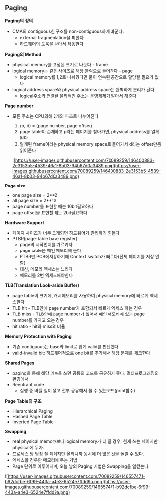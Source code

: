 ## Paging

**Paging의 정의**

- CMA의 contiguous한 구조를 non-contiguous하게 바꾼다.
    - external fragmentation을 피한다
    - 하드웨어의 도움을 받아서 작동한다
    

**Paging의 Method**

- physical memory를 고정된 크기로 나눈다 - frame
- logical memory는 같은 사이즈로 해당 블럭으로 들어간다 - page
    - logical memory를 1,2로 나눠줬다면 둘이 연속된 공간으로 할당될 필요가 없다
- logical address space와 physical address space는 완벽하게 분리가 된다.
    - logical주소와 연결된 물리적인 주소는 운영체제가 알아서 해준다

**Page number**

- 모든 주소는 CPU의해 2개의 파츠로 나누어진다
    1. (p, d) = (page number, page offset)
    2. page table이 존재하고 p라는 페이지를 찾아가면, physical address를 알게된다
    3. 알게된 frame이라는 physical memory space로 들어가서 d라는 offset만큼 읽어준다
    
    ![https://user-images.githubusercontent.com/70089259/146400883-2e3153b5-4539-46a1-8b03-94b67d0a3489.png](https://user-images.githubusercontent.com/70089259/146400883-2e3153b5-4539-46a1-8b03-94b67d0a3489.png)
    

**Page size**

- one page size = 2**2
- all page size = 2**10
- page number를 표현할 때는 10bit필요하다
- page offset을 표현할 때는 2bit필요하다

**Hardware Support**

- 페이지 사이즈가 너무 크게되면 하드웨어가 관리하기 힘들다
- PTBR(page-table base register)
    - page의 시작번지를 가르키자
    - page table은 메인 메모리에 둔다
    - PTBR만 PCB에저장하기에 Context switch가 빠르다(전체 페이지를 저장 안함)
    - 대신, 메모리 엑세스는 느리다
    - 메모리를 2번 엑세스해야한다
        
        

**TLB(Translation Look-aside Buffer)**

- page table이 크기에, 캐시메모리를 사용하여 physical memory에 빠르게 엑세스한다
- TLB hit - TLB안에 page number가 포함되서 빠르게 엑세스 하는 경우
- TLB miss - TLB안에 page number가 없어서 메인 메모리에 있는 page number를 가지고 오는 경우
- hit ratio - hit와 miss의 비율

**Memory Protection with Paging**

- 기존 contiguous는 base와 limit로 쉽게 valid를 판단했다
- valid-invalid bit: 하드웨어적으로 one bit를 추가해서 해당 문제를 체크한다

**Shared Pages**

- paging을 통해 해당 기능을 쓰면 공통의 코드를 공유하기 좋다, 멀티프로그래밍의 환경에서
- Reentrant code
    - 실행 중 바뀔 일이 없고 전부 공유해서 쓸 수 있는코드(print함수)
    

**Page Table의 구조**

- Hierarchical Paging
- Hashed Page Table
- Inverted Page Table -

**Swapping**

- real physical memory보다 logical memory가 더 클 경우, 현재 쓰는 페이지만 physical에 두자.
- 프로세스 당 당장 쓸 페이지만 올리니까 동시에 더 많은 것을 돌릴 수 있다.
- 엑세스할 경우만 메모리에 두는 기법
- Page 단위로 이루어지며, 오늘 날의 Paging 기법은 Swapping을 일컫는다.

![https://user-images.githubusercontent.com/70089259/146557471-b92dcfbe-6f99-443a-a4e3-6524e7ffdd9a.png](https://user-images.githubusercontent.com/70089259/146557471-b92dcfbe-6f99-443a-a4e3-6524e7ffdd9a.png)
